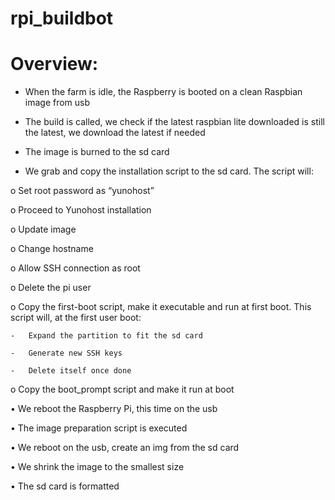 # rpi_buildbot

# Overview:

-	When the farm is idle, the Raspberry is booted on a clean Raspbian image from usb

-	The build is called, we check if the latest raspbian lite downloaded is still the latest, we download the latest if needed
-	The image is burned to the sd card
-	We grab and copy the installation script to the sd card. The script will:

  o	Set root password as “yunohost”
  
  o	Proceed to Yunohost installation
  
  o	Update image
  
  o	Change hostname
  
  o	Allow SSH connection as root
  
  o	Delete the pi user
  
  o	Copy the first-boot script, make it executable and run at first boot. This script will, at the first user boot:
  
    -	Expand the partition to fit the sd card
    
    -	Generate new SSH keys
    
    -	Delete itself once done
    
  o	Copy the boot_prompt script and make it run at boot 
  
•	We reboot the Raspberry Pi, this time on the usb

•	The image preparation script is executed

•	We reboot on the usb, create an img from the sd card

•	We shrink the image to the smallest size

•	The sd card is formatted 
